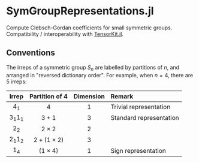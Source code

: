 # SymGroupRepresentations.jl

<!-- [![Build Status](https://github.com/Yue-Zhengyuan/SymGroupRepresentations.jl/actions/workflows/CI.yml/badge.svg?branch=main)](https://github.com/Yue-Zhengyuan/SymGroupRepresentations.jl/actions/workflows/CI.yml?query=branch%3Amain)
[![Coverage](https://codecov.io/gh/Yue-Zhengyuan/SymGroupRepresentations.jl/branch/main/graph/badge.svg)](https://codecov.io/gh/Yue-Zhengyuan/SymGroupRepresentations.jl) -->

Compute Clebsch-Gordan coefficients for small symmetric groups. Compatibility / interoperability with [TensorKit.jl](https://github.com/Jutho/TensorKit.jl).

## Conventions

The irreps of a symmetric group $S_n$ are labelled by partitions of $n$, and arranged in "reversed dictionary order". For example, when $n = 4$, there are 5 irreps:

<center>

|   Irrep   |   Partition of 4   | Dimension | Remark                  |
| :-------: | :----------------: | :-------: | :---------------------- |
|   $4_1$   |        $4$         |     1     | Trivial representation  |
| $3_1 1_1$ |      $3 + 1$       |     3     | Standard representation |
|   $2_2$   |      $2 \times 2$       |     2     |                         |
| $2_1 1_2$ | $2 + (1 \times 2)$ |     3     |                         |
|   $1_4$   |   $(1 \times 4)$   |     1     | Sign representation     |

</center>
